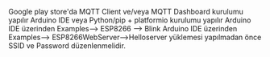 Google play store'da MQTT Client ve/veya MQTT Dashboard kurulumu yapılır
Arduino IDE veya Python/pip + platformio kurulumu yapılır
Arduino IDE üzerinden Examples--> ESP8266 --> Blink
Arduino IDE üzerinden Examples--> ESP8266WebServer-->Helloserver yüklemesi yapılmadan önce SSID ve Password düzenlenmelidir.
